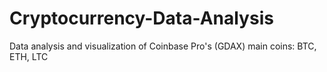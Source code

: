 # Cryptocurrency-Data-Analysis
Data analysis and visualization of Coinbase Pro's (GDAX) main coins: BTC, ETH, LTC
